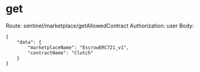 # get
Route: sentinel/marketplace/getAllowedContract
Authorization: user
Body:
```
{
    "data": {
        "marketplaceName": "EscrowERC721_v1",
        "contractName": "Clutch"
    }
}
```